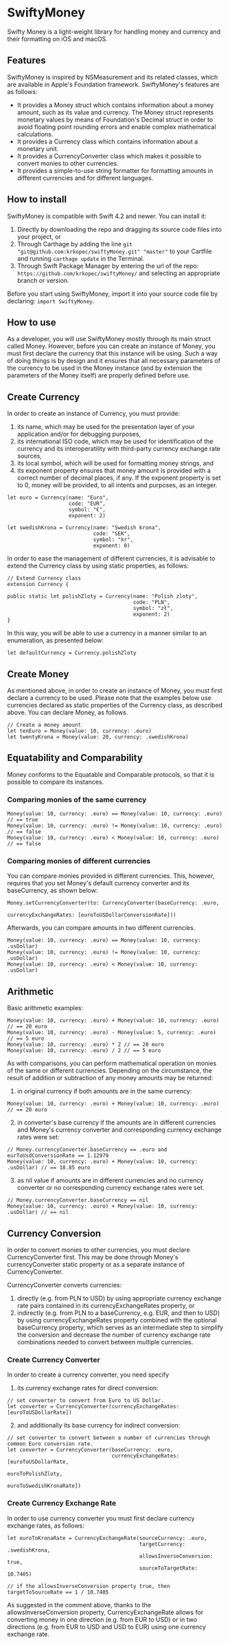 # SwiftyMoney

Swifty Money is a light-weight library for handling money and currency and their formatting on iOS and macOS.

## Features

SwiftyMoney is inspired by NSMeasurement and its related classes, which are available in Apple's Foundation framework.
SwiftyMoney's features are as follows:
* It provides a Money struct which contains information about a money amount, such as its value and currency. The Money struct represents monetary values by means of Foundation's Decimal struct in order to avoid floating point rounding errors and enable complex mathematical calculations.
* It provides a Currency class which contains information about a monetary unit. 
* It provides a CurrencyConverter class which makes it possible to convert monies to other currencies.
* It provides a simple-to-use string formatter for formatting amounts in different currencies and for different languages.

## How to install

SwiftyMoney is compatible with Swift 4.2 and newer. You can install it:
1. Directly by downloading the repo and dragging its source code files into your project, or
2. Through Carthage by adding the line
```git "git@github.com:krkopec/swiftyMoney.git" "master"``` to your Cartfile and running ```carthage update``` in the Terminal.
3. Through Swift Package Manager by entering the url of the repo: ```https://github.com/krkopec/swiftyMoney/``` and selecting an appropriate branch or version.

Before you start using SwiftyMoney, import it into your source code file by declaring: ```import SwiftyMoney```.

## How to use

As a developer, you will use SwiftyMoney mostly through its main struct called Money. However, before you can create an instance of Money, you must first declare the currency that this instance will be using. Such a way of doing things is by design and it ensures that all necessary parameters of the currency to be used in the Money instance (and by extension the parameters of the Money itself) are properly defined before use.

## Create Currency

In order to create an instance of Currency, you must provide:
1. its name, which may be used for the presentation layer of your application and/or for debugging purposes, 
2. its international ISO code, which may be used for identification of the currency and its interoperatility with third-party currency exchange rate sources,
3. its local symbol, which will be used for formatting money strings, and
4. its exponent property ensures that money amount is provided with a correct number of decimal places, if any. If the exponent property is set to 0, money will be provided, to all intents and purposes, as an integer.

```
let euro = Currency(name: "Euro", 
                    code: "EUR", 
                    symbol: "€", 
                    exponent: 2)
                                    
let swedishKrona = Currency(name: "Swedish krona", 
                            code: "SEK", 
                            symbol: "kr", 
                            exponent: 0)
```

In order to ease the management of different currencies, it is advisable to extend the Currency class by using static properties, as follows:

```
// Extend Currency class
extension Currency {

public static let polishZloty = Currency(name: "Polish zloty",
                                         code: "PLN",
                                         symbol: "zł",
                                         exponent: 2)
}
```
In this way, you will be able to use a currency in a manner similar to an enumeration, as presented below:

```
let defaultCurrency = Currency.polishZloty
```

## Create Money

As mentioned above, in order to create an instance of Money, you must first declare a currency to be used.
Please note that the examples below use currencies declared as static properties of the Currency class, as described above.
You can declare Money, as follows.
``` 
// Create a money amount
let tenEuro = Money(value: 10, currency: .euro)
let twentyKrona = Money(value: 20, currency: .swedishKrona)
```

## Equatability and Comparability

Money conforms to the Equatable and Comparable protocols, so that it is possible to compare its instances.

### Comparing monies of the same currency
```
Money(value: 10, currency: .euro) == Money(value: 10, currency: .euro) // == true
Money(value: 10, currency: .euro) != Money(value: 10, currency: .euro) // == false
Money(value: 10, currency: .euro) < Money(value: 10, currency: .euro)  // == false
```

### Comparing monies of different currencies
You can compare monies provided in different currencies. This, however, requires that you set Money's default currency converter and its baseCurrency, as shown below:
```
Money.setCurrencyConverter(to: CurrencyConverter(baseCurrency: .euro,
                                                 currencyExchangeRates: [euroToUSDollarConversionRate]))
```
Afterwards, you can compare amounts in two different currencies.
```
Money(value: 10, currency: .euro) == Money(value: 10, currency: .usDollar)
Money(value: 10, currency: .euro) != Money(value: 10, currency: .usDollar)
Money(value: 10, currency: .euro) < Money(value: 10, currency: .usDollar)
```

## Arithmetic

Basic arithmetic examples:

  ```
Money(value: 10, currency: .euro) + Money(value: 10, currency: .euro) // == 20 euro
Money(value: 10, currency: .euro) - Money(value: 5, currency: .euro)  // == 5 euro
Money(value: 10, currency: .euro) * 2 // == 20 euro
Money(value: 10, currency: .euro) / 2 // == 5 euro
```

As with comparisons, you can perform mathematical operation on monies of the same or different currencies. 
Depending on the circumstance, the result of addition or subtraction of any money amounts may be returned:
  1. in original currency if both amounts are in the same currency:
  ```
  Money(value: 10, currency: .euro) + Money(value: 10, currency: .euro) // == 20 euro
  ```

  2. in converter's base currency if the amounts are in different currencies and Money's currency converter and corresponding currency exchange rates were set:
  ```
  // Money.currencyConverter.baseCurrency == .euro and eurToUsdConversionRate == 1.12979
  Money(value: 10, currency: .euro) + Money(value: 10, currency: .usDollar) // == 18.85 euro
  ```
  
  3. as nil value if amounts are in different currencies and no currency converter or no corresponding currency exchange rates were set.
  ```
  // Money.currencyConverter.baseCurrency == nil 
  Money(value: 10, currency: .euro) + Money(value: 10, currency: .usDollar) // == nil
  ```
  
## Currency Conversion
  
In order to convert monies to other currencies, you must declare CurrencyConverter first. This may be done through Money's currencyConverter static property or as a separate instance of CurrencyConverter.

CurrencyConverter converts currencies:
1. directly (e.g. from PLN to USD) by using appropriate currency exchange rate pairs contained in its currencyExchangeRates property, or 
2. indirectly (e.g. from PLN to a baseCurrency, e.g. EUR, and then to USD) by using currencyExchangeRates property combined with the optional baseCurrency property, which serves as an intermediate step to simplify the conversion and decrease the number of currency exchange rate combinations needed to convert between multiple currencies.

### Create Currency Converter

In order to create a currency converter, you need specify 
1. its currency exchange rates for direct conversion:
```
// set converter to convert from Euro to US Dollar.
let converter = CurrencyConverter(currencyExchangeRates: [euroToUSDollarRate])
```
2. and additionally its base currency for indirect conversion:
```
// set converter to convert between a number of currencies through common Euro conversion rate.
let converter = CurrencyConverter(baseCurrency: .euro,
                                  currencyExchangeRates: [euroToUSDollarRate, 
                                                          euroToPolishZloty, 
                                                          euroToSwedishKronaRate])
```

### Create Currency Exchange Rate

In order to use currency converter you must first declare currency exchange rates, as follows:

```
let euroToKronaRate = CurrencyExchangeRate(sourceCurrency: .euro,
                                           targetCurrency: .swedishKrona,
                                           allowsInverseConversion: true,
                                           sourceToTargetRate: 10.7405)

// if the allowsInverseConversion property true, then targetToSourceRate == 1 / 10.7405
```

As suggested in the comment above, thanks to the allowsInverseConversion property, CurrencyExchangeRate allows for converting money in one direction (e.g. from EUR to USD) or in two directions (e.g. from EUR to USD and USD to EUR) using one currency exchange rate.


